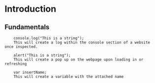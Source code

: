# Introduction

## Fundamentals
        console.log("This is a string");
        This will create a log within the console section of a website once inspected.

        alert("This is a string");
        This will create a pop up on the webpage upon loading in or refreshing

        var insertName;
        This will create a variable with the attached name

        